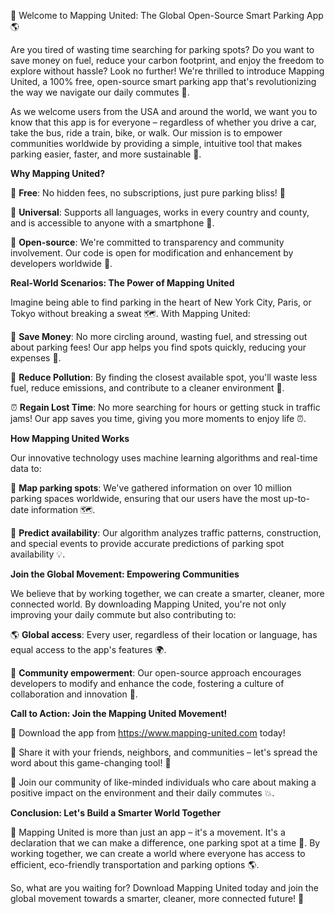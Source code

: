 🚀 Welcome to Mapping United: The Global Open-Source Smart Parking App 🌎

Are you tired of wasting time searching for parking spots? Do you want to save money on fuel, reduce your carbon footprint, and enjoy the freedom to explore without hassle? Look no further! We're thrilled to introduce Mapping United, a 100% free, open-source smart parking app that's revolutionizing the way we navigate our daily commutes 🚗.

As we welcome users from the USA and around the world, we want you to know that this app is for everyone – regardless of whether you drive a car, take the bus, ride a train, bike, or walk. Our mission is to empower communities worldwide by providing a simple, intuitive tool that makes parking easier, faster, and more sustainable 🌟.

**Why Mapping United?**

🔹 **Free**: No hidden fees, no subscriptions, just pure parking bliss! 💸

🔹 **Universal**: Supports all languages, works in every country and county, and is accessible to anyone with a smartphone 📱.

🔹 **Open-source**: We're committed to transparency and community involvement. Our code is open for modification and enhancement by developers worldwide 👥.

**Real-World Scenarios: The Power of Mapping United**

Imagine being able to find parking in the heart of New York City, Paris, or Tokyo without breaking a sweat 🗺️. With Mapping United:

💸 **Save Money**: No more circling around, wasting fuel, and stressing out about parking fees! Our app helps you find spots quickly, reducing your expenses 💸.

🌟 **Reduce Pollution**: By finding the closest available spot, you'll waste less fuel, reduce emissions, and contribute to a cleaner environment 🌿.

⏰ **Regain Lost Time**: No more searching for hours or getting stuck in traffic jams! Our app saves you time, giving you more moments to enjoy life ⏰.

**How Mapping United Works**

Our innovative technology uses machine learning algorithms and real-time data to:

🔹 **Map parking spots**: We've gathered information on over 10 million parking spaces worldwide, ensuring that our users have the most up-to-date information 🗺️.

🔹 **Predict availability**: Our algorithm analyzes traffic patterns, construction, and special events to provide accurate predictions of parking spot availability 💡.

**Join the Global Movement: Empowering Communities**

We believe that by working together, we can create a smarter, cleaner, more connected world. By downloading Mapping United, you're not only improving your daily commute but also contributing to:

🌎 **Global access**: Every user, regardless of their location or language, has equal access to the app's features 🌍.

👥 **Community empowerment**: Our open-source approach encourages developers to modify and enhance the code, fostering a culture of collaboration and innovation 👊.

**Call to Action: Join the Mapping United Movement!**

📲 Download the app from https://www.mapping-united.com today!

🤩 Share it with your friends, neighbors, and communities – let's spread the word about this game-changing tool! 📨

💪 Join our community of like-minded individuals who care about making a positive impact on the environment and their daily commutes 💥.

**Conclusion: Let's Build a Smarter World Together**

🌟 Mapping United is more than just an app – it's a movement. It's a declaration that we can make a difference, one parking spot at a time 🚀. By working together, we can create a world where everyone has access to efficient, eco-friendly transportation and parking options 🌎.

So, what are you waiting for? Download Mapping United today and join the global movement towards a smarter, cleaner, more connected future! 🌟